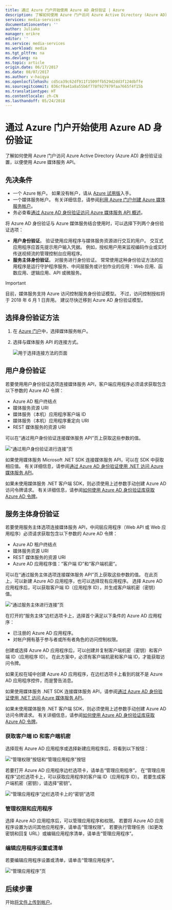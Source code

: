 ```yaml
---
title: 通过 Azure 门户开始使用 Azure AD 身份验证 | Azure
description: 了解如何使用 Azure 门户访问 Azure Active Directory (Azure AD) 身份验证设置，以便使用 Azure 媒体服务 API。
services: media-services
documentationcenter: ''
author: Juliako
manager: erikre
editor: ''
ms.service: media-services
ms.workload: media
ms.tgt_pltfrm: na
ms.devlang: na
ms.topic: article
origin.date: 06/17/2017
ms.date: 08/07/2017
ms.author: v-haiqya
ms.openlocfilehash: cd5ca39c62df911f1509ffb529d2dd3f124dbffe
ms.sourcegitcommit: 036cf9a41a8a55b6f778f927979faa7665f4f15b
ms.translationtype: HT
ms.contentlocale: zh-CN
ms.lasthandoff: 05/24/2018
---
```

# <a name="get-started-with-azure-ad-authentication-by-using-the-azure-portal"></a>通过 Azure 门户开始使用 Azure AD 身份验证

了解如何使用 Azure 门户访问 Azure Active Directory (Azure AD) 身份验证设置，以便使用 Azure 媒体服务 API。

## <a name="prerequisites"></a>先决条件

- 一个 Azure 帐户。 如果没有帐户，请从 [Azure 试用版](https://www.azure.cn/pricing/1rmb-trial/)入手。 
- 一个媒体服务帐户。 有关详细信息，请参阅[利用 Azure 门户创建 Azure 媒体服务帐户](media-services-portal-create-account.md)。
- 务必查看[通过 Azure AD 身份验证访问 Azure 媒体服务 API 概述](media-services-use-aad-auth-to-access-ams-api.md)。 

将 Azure AD 身份验证与 Azure 媒体服务结合使用时，可以选择下列两个身份验证选项：

- **用户身份验证**。 验证使用应用程序与媒体服务资源进行交互的用户。 交互式应用程序应首先提示用户输入凭据。 例如，授权用户用来监视编码作业或实时传送视频流的管理控制台应用程序。 
- **服务主体身份验证**。 对服务进行身份验证。 常常使用这种身份验证方法的应用程序是运行守护程序服务、中间层服务或计划作业的应用：Web 应用、函数应用、逻辑应用、API 或微服务。

> [!IMPORTANT]
> 目前，媒体服务支持 Azure 访问控制服务身份验证模型。 不过，访问控制授权将于 2018 年 6 月 1 日弃用。 建议尽快迁移到 Azure AD 身份验证模型。

## <a name="select-the-authentication-method"></a>选择身份验证方法

1. 在 [Azure 门户](https://portal.azure.cn/)中，选择媒体服务帐户。
2. 选择与媒体服务 API 的连接方式。

    ![用于选择连接方法的页面](./media/media-services-portal-get-started-with-aad/media-services-portal-get-started01.png)

## <a name="user-authentication"></a>用户身份验证

若要使用用户身份验证选项连接媒体服务 API，客户端应用程序必须请求获取包含以下参数的 Azure AD 令牌：  

* Azure AD 租户终结点
* 媒体服务资源 URI
* 媒体服务（本机）应用程序客户端 ID 
* 媒体服务（本机）应用程序重定向 URI 
* REST 媒体服务的资源 URI

可以在“通过用户身份验证连接媒体服务 API”页上获取这些参数的值。 

![“通过用户身份验证进行连接”页](./media/media-services-portal-get-started-with-aad/media-services-portal-get-started02.png)

如果使用媒体服务 Microsoft .NET SDK 连接媒体服务 API，可以在 SDK 中获取相应值。 有关详细信息，请参阅[通过 Azure AD 身份验证使用 .NET 访问 Azure 媒体服务 API](media-services-dotnet-get-started-with-aad.md)。

如果未使用媒体服务 .NET 客户端 SDK，则必须使用上述参数手动创建 Azure AD 访问令牌请求。 有关详细信息，请参阅[如何使用 Azure AD 身份验证库获取 Azure AD 令牌](../active-directory/develop/active-directory-authentication-libraries.md)。

## <a name="service-principal-authentication"></a>服务主体身份验证

若要使用服务主体选项连接媒体服务 API，中间层应用程序（Web API 或 Web 应用程序）必须请求获取包含以下参数的 Azure AD 令牌：  

* Azure AD 租户终结点
* 媒体服务资源 URI 
* REST 媒体服务的资源 URI
* Azure AD 应用程序值：“客户端 ID”和“客户端机密”。

可以在“通过服务主体选项连接媒体服务 API”页上获取这些参数的值。 在此页上，可以新建 Azure AD 应用程序，也可以选择现有应用程序。 选择 Azure AD 应用程序后，可以获取客户端 ID（应用程序 ID），并生成客户端机密（密钥）值。 

![“通过服务主体进行连接”页](./media/media-services-portal-get-started-with-aad/media-services-portal-get-started04.png)

在打开的“服务主体”边栏选项卡上，选择首个满足以下条件的 Azure AD 应用程序：

- 已注册的 Azure AD 应用程序。
- 对帐户拥有基于参与者或所有者角色的访问控制权限。

创建或选择 Azure AD 应用程序后，可以创建并复制客户端机密（密钥）和客户端 ID（应用程序 ID）。 在此方案中，必须有客户端机密和客户端 ID，才能获取访问令牌。

如果无权在域中创建 Azure AD 应用程序，在边栏选项卡上看到的就不是 Azure AD 应用程序控件，而是警告消息。

如果使用媒体服务 .NET SDK 连接媒体服务 API，请参阅[通过 Azure AD 身份验证使用 .NET 访问 Azure 媒体服务 API](media-services-dotnet-get-started-with-aad.md)。

如果未使用媒体服务 .NET 客户端 SDK，则必须使用上述参数手动创建 Azure AD 访问令牌请求。 有关详细信息，请参阅[如何使用 Azure AD 身份验证库获取 Azure AD 令牌](../active-directory/develop/active-directory-authentication-libraries.md)。

### <a name="get-the-client-id-and-client-secret"></a>获取客户端 ID 和客户端机密

选择现有 Azure AD 应用程序或选择新建应用程序后，将看到以下按钮：

![“管理权限”按钮和“管理应用程序”按钮](./media/media-services-portal-get-started-with-aad/media-services-portal-manage.png)

若要打开 Azure AD 应用程序边栏选项卡，请单击“管理应用程序”。 在“管理应用程序”边栏选项卡上，可以获取应用程序的客户端 ID（应用程序 ID）。 若要生成客户端机密（密钥），请选择“密钥”。

![“管理应用程序”边栏选项卡上的“密钥”选项](./media/media-services-portal-get-started-with-aad/media-services-portal-get-started06.png) 

### <a name="manage-permissions-and-the-application"></a>管理权限和应用程序

选择 Azure AD 应用程序后，可以管理应用程序和权限。 若要将 Azure AD 应用程序设置为访问其他应用程序，请单击“管理权限”。 若要执行管理任务（如更改密钥和回复 URL）或编辑应用程序清单，请单击“管理应用程序”。

### <a name="edit-the-apps-settings-or-manifest"></a>编辑应用程序设置或清单

若要编辑应用程序设置或清单，请单击“管理应用程序”。

![“管理应用程序”页](./media/media-services-portal-get-started-with-aad/media-services-portal-get-started05.png)

## <a name="next-steps"></a>后续步骤

开始[将文件上传到帐户](media-services-portal-upload-files.md)。

<!--Update_Description:new file-->